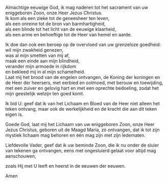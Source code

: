 Almachtige eeuwige God, ik mag naderen tot het sacrament van uw
eniggeboren Zoon, onze Heer Jezus Christus.  
Ik kom als een zieke tot de geneesheer ten leven,  
als een onreine tot de bron van barmhartigheid,  
als een blinde tot het licht van de eeuwige klaarheid,  
als een arme en behoeftige tot de Heer van hemel en aarde.

Ik doe dan ook een beroep op de overvloed van uw grenzeloze goedheid:  
wil mijn zwakheid genezen,  
was al mijn smetten van mij af,  
maak een einde aan mijn blindheid,  
verander mijn armoede in rijkdom  
en bekleed mij in al mijn schamelheid.  
Laat mij het brood van de engelen ontvangen, de Koning der koningen en
de Heer der heersers, met eerbied en ootmoed, met berouw en toewijding,
met een zuiver en gelovig hart en met een oprechte bedoeling, zodat het
mijn geestelijk welzijn ten goed komt.

Ik bid U: geef dat ik van het Lichaam en Bloed van de Heer niet alleen
het teken ontvang, maar ook de werkelijkheid en de kracht die aan dit
teken eigen is.

Goede God, laat mij het Lichaam van uw eniggeboren Zoon, onze Heer Jezus
Christus, geboren uit de Maagd Maria, zó ontvangen, dat ik tot zijn
mystiek lichaam mag behoren en één mag zijn met zijn ledematen.

Liefdevolle Vader, geef dat ik uw beminde Zoon, die ik nu onder de
sluier van tekenen ga ontvangen, eens met ongesluierd gelaat voor altijd
mag aanschouwen,

zoals Hij met U leeft en heerst in de eeuwen der eeuwen.

Amen
